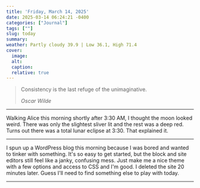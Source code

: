 ```yaml
---
title: 'Friday, March 14, 2025'
date: 2025-03-14 06:24:21 -0400
categories: ["Journal"]
tags: [""]
slug: today
summary: 
weather: Partly cloudy 39.9 | Low 36.1, High 71.4
cover: 
  image: 
  alt: 
  caption: 
  relative: true
---
```


> Consistency is the last refuge of the unimaginative.
> 
> <cite>Oscar Wilde</cite>

----

Walking Alice this morning shortly after 3:30 AM, I thought the moon looked weird. There was only the slightest sliver lit and the rest was a deep red. Turns out there was a total lunar eclipse at 3:30. That explained it.

----

I spun up a WordPress blog this morning because I was bored and wanted to tinker with something. It's so easy to get started, but the block and site editors still feel like a janky, confusing mess. Just make me a nice theme with a few options and access to CSS and I'm good. I deleted the site 20 minutes later. Guess I'll need to find something else to play with today.

----
